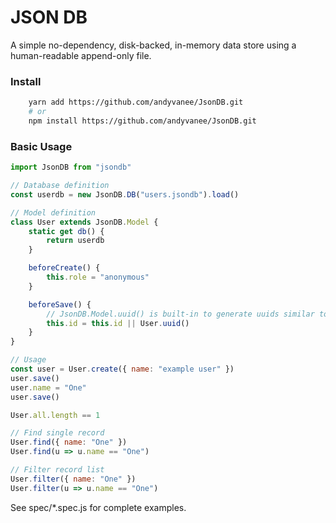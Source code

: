 # JSON DB

A simple no-dependency, disk-backed, in-memory data store using a
human-readable append-only file.

### Install

```bash
    yarn add https://github.com/andyvanee/JsonDB.git
    # or
    npm install https://github.com/andyvanee/JsonDB.git
```

### Basic Usage

```javascript
import JsonDB from "jsondb"

// Database definition
const userdb = new JsonDB.DB("users.jsondb").load()

// Model definition
class User extends JsonDB.Model {
    static get db() {
        return userdb
    }

    beforeCreate() {
        this.role = "anonymous"
    }

    beforeSave() {
        // JsonDB.Model.uuid() is built-in to generate uuids similar to MongoDB
        this.id = this.id || User.uuid()
    }
}

// Usage
const user = User.create({ name: "example user" })
user.save()
user.name = "One"
user.save()

User.all.length == 1

// Find single record
User.find({ name: "One" })
User.find(u => u.name == "One")

// Filter record list
User.filter({ name: "One" })
User.filter(u => u.name == "One")
```

See spec/\*.spec.js for complete examples.
